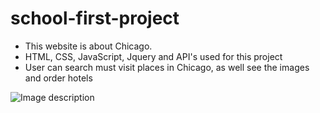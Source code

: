# school-first-project

* This website is about Chicago. 
* HTML, CSS, JavaScript, Jquery and API's used for this project
* User can search must visit places in Chicago, as well see the images and order hotels

![Image description](assets/images/readMe-img.png)